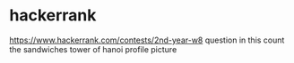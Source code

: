 # hackerrank

https://www.hackerrank.com/contests/2nd-year-w8
question in this 
count the sandwiches
tower of hanoi
profile picture
